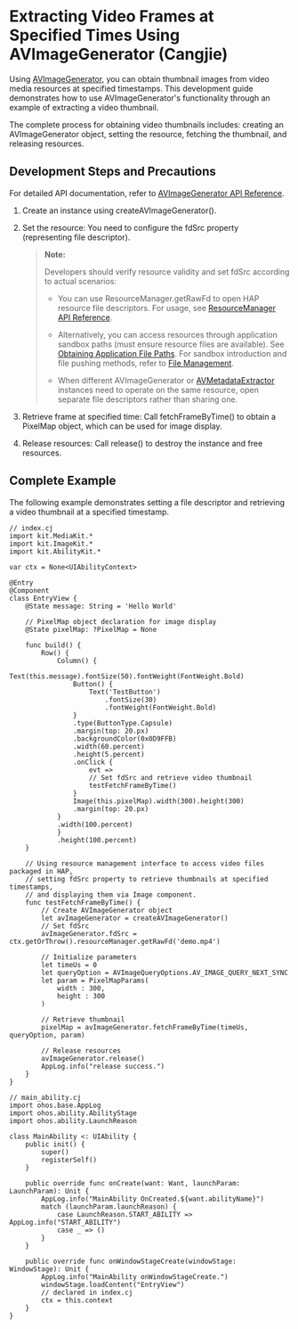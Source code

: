 # Extracting Video Frames at Specified Times Using AVImageGenerator (Cangjie)

Using [AVImageGenerator](./cj-media-kit-intro.md#avimagegenerator), you can obtain thumbnail images from video media resources at specified timestamps. This development guide demonstrates how to use AVImageGenerator's functionality through an example of extracting a video thumbnail.

The complete process for obtaining video thumbnails includes: creating an AVImageGenerator object, setting the resource, fetching the thumbnail, and releasing resources.

## Development Steps and Precautions

For detailed API documentation, refer to [AVImageGenerator API Reference](../../../../API_Reference/source_en/apis/MediaKit/cj-apis-multimedia_media.md#class-avimagegenerator).

1. Create an instance using createAVImageGenerator().

2. Set the resource: You need to configure the fdSrc property (representing file descriptor).

   > **Note:**
   >
   > Developers should verify resource validity and set fdSrc according to actual scenarios:
   >
   > - You can use ResourceManager.getRawFd to open HAP resource file descriptors. For usage, see [ResourceManager API Reference](../../../../API_Reference/source_en/apis/LocalizationKit/cj-apis-resource_manager.md#func-getrawfdstring).
   >
   > - Alternatively, you can access resources through application sandbox paths (must ensure resource files are available). See [Obtaining Application File Paths](../../file-management/cj-app-sandbox-directory.md#应用文件目录与应用文件路径). For sandbox introduction and file pushing methods, refer to [File Management](../../file-management/cj-app-sandbox-directory.md).
   >
   > - When different AVImageGenerator or [AVMetadataExtractor](../../../../API_Reference/source_en/apis/MediaKit/cj-apis-multimedia_media.md#class-avmetadataextractor) instances need to operate on the same resource, open separate file descriptors rather than sharing one.

3. Retrieve frame at specified time: Call fetchFrameByTime() to obtain a PixelMap object, which can be used for image display.

4. Release resources: Call release() to destroy the instance and free resources.

## Complete Example

The following example demonstrates setting a file descriptor and retrieving a video thumbnail at a specified timestamp.

<!-- compile -->

```cangjie
// index.cj
import kit.MediaKit.*
import kit.ImageKit.*
import kit.AbilityKit.*

var ctx = None<UIAbilityContext>

@Entry
@Component
class EntryView {
    @State message: String = 'Hello World'

    // PixelMap object declaration for image display
    @State pixelMap: ?PixelMap = None

    func build() {
        Row() {
            Column() {
                Text(this.message).fontSize(50).fontWeight(FontWeight.Bold)
                Button() {
                    Text('TestButton')
                        .fontSize(30)
                        .fontWeight(FontWeight.Bold)
                }
                .type(ButtonType.Capsule)
                .margin(top: 20.px)
                .backgroundColor(0x0D9FFB)
                .width(60.percent)
                .height(5.percent)
                .onClick {
                    evt =>
                    // Set fdSrc and retrieve video thumbnail
                    testFetchFrameByTime()
                }
                Image(this.pixelMap).width(300).height(300)
                .margin(top: 20.px)
            }
            .width(100.percent)
            }
            .height(100.percent)
    }

    // Using resource management interface to access video files packaged in HAP,
    // setting fdSrc property to retrieve thumbnails at specified timestamps,
    // and displaying them via Image component.
    func testFetchFrameByTime() {
        // Create AVImageGenerator object
        let avImageGenerator = createAVImageGenerator()
        // Set fdSrc
        avImageGenerator.fdSrc = ctx.getOrThrow().resourceManager.getRawFd('demo.mp4')

        // Initialize parameters
        let timeUs = 0
        let queryOption = AVImageQueryOptions.AV_IMAGE_QUERY_NEXT_SYNC
        let param = PixelMapParams(
            width : 300,
            height : 300
        )

        // Retrieve thumbnail
        pixelMap = avImageGenerator.fetchFrameByTime(timeUs, queryOption, param)

        // Release resources
        avImageGenerator.release()
        AppLog.info("release success.")
    }
}
```

<!-- compile -->

```cangjie
// main_ability.cj
import ohos.base.AppLog
import ohos.ability.AbilityStage
import ohos.ability.LaunchReason

class MainAbility <: UIAbility {
    public init() {
        super()
        registerSelf()
    }

    public override func onCreate(want: Want, launchParam: LaunchParam): Unit {
        AppLog.info("MainAbility OnCreated.${want.abilityName}")
        match (launchParam.launchReason) {
            case LaunchReason.START_ABILITY => AppLog.info("START_ABILITY")
            case _ => ()
        }
    }

    public override func onWindowStageCreate(windowStage: WindowStage): Unit {
        AppLog.info("MainAbility onWindowStageCreate.")
        windowStage.loadContent("EntryView")
        // declared in index.cj
        ctx = this.context
    }
}
```